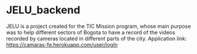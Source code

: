 # JELU_backend
JELU is a project created for the TIC Mission program, whose main purpose was to help different sectors of Bogota to have a record of the videos recorded by cameras located in different parts of the city.
Application link: https://camaras-fe.herokuapp.com/user/logIn
